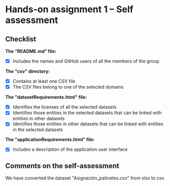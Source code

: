 # Hands-on assignment 1 – Self assessment

## Checklist

**The “README.md” file:**

- [X] Includes the names and GitHub users of all the members of the group

**The "csv" directory:**

- [X] Contains at least one CSV file 
- [X] The CSV files belong to one of the selected domains

**The "datasetRequirements.html" file:**

- [X] Identifies the licenses of all the selected datasets
- [X] Identifies those entities in the selected datasets that can be linked with entities in other datasets
- [X] Identifies those entities in other datasets that can be linked with entities in the selected datasets 

**The "applicationRequirements.html” file:**

- [X] Includes a description of the application user interface

## Comments on the self-assessment
We have converted the dataset "Asignación_patinetes.csv" from xlsx to csv.

